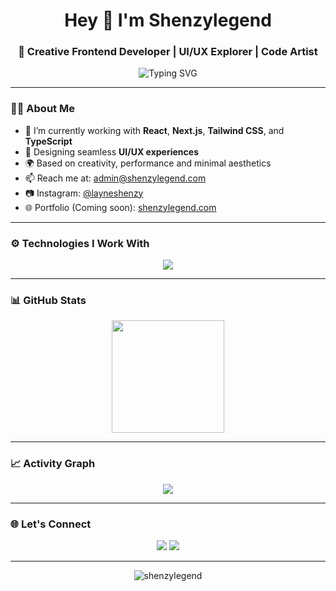 <h1 align="center">Hey 👋 I'm Shenzylegend</h1>
<h3 align="center">🚀 Creative Frontend Developer | UI/UX Explorer | Code Artist</h3>

<p align="center">
  <img src="https://readme-typing-svg.demolab.com?font=Fira+Code&weight=500&size=24&pause=1000&color=58A6FF&center=true&vCenter=true&width=600&lines=Transforming+ideas+into+interactive+designs.;Passionate+about+Frontend+%26+Modern+UX.;Let's+build+the+next+big+thing!" alt="Typing SVG" />
</p>

---

### 👨‍💻 About Me

- 🔭 I’m currently working with **React**, **Next.js**, **Tailwind CSS**, and **TypeScript**
- 🎨 Designing seamless **UI/UX experiences**
- 🌍 Based on creativity, performance and minimal aesthetics
- 📫 Reach me at: [admin@shenzylegend.com](mailto:admin@shenzylegend.com)
- 📷 Instagram: [@layneshenzy](https://instagram.com/layneshenzy)
- 🌐 Portfolio (Coming soon): [shenzylegend.com](https://shenzylegend.com)

---

### ⚙️ Technologies I Work With

<p align="center">
  <img src="https://skillicons.dev/icons?i=html,css,js,ts,react,nextjs,tailwind,figma,git,github,vscode" />
</p>

---

### 📊 GitHub Stats

<p align="center">
  <img src="https://github-readme-stats.vercel.app/api?username=shenzylegend&show_icons=true&theme=radical&hide_title=true" height="180"/>

</p>

---

### 📈 Activity Graph

<p align="center">
  <img src="https://github-readme-activity-graph.vercel.app/graph?username=shenzylegend&theme=github-compact" />
</p>

---


### 🌐 Let's Connect

<p align="center">
  <a href="mailto:admin@shenzylegend.com"><img src="https://img.shields.io/badge/Email-@shenzylegend.com-red?style=for-the-badge&logo=gmail&logoColor=white" /></a>
  <a href="https://instagram.com/layneshenzy" target="_blank"><img src="https://img.shields.io/badge/Instagram-@layneshenzy-E4405F?style=for-the-badge&logo=instagram&logoColor=white" /></a>
</p>

---

<p align="center">
  <img src="https://komarev.com/ghpvc/?username=shenzylegend&label=Visitors&color=0e75b6&style=flat" alt="shenzylegend" />
</p>
